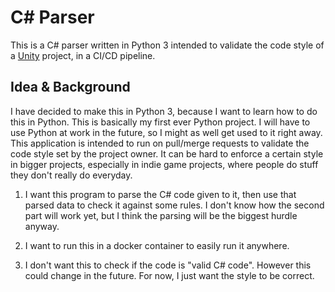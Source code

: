 # C# Parser

This is a C# parser written in Python 3 intended to validate the code style of a [Unity](https://www.unity.com/) project, in a CI/CD pipeline.

## Idea & Background

I have decided to make this in Python 3, because I want to learn how to do this in Python. This is basically my first ever Python project.
I will have to use Python at work in the future, so I might as well get used to it right away. This application is intended to run on pull/merge requests to validate the code style set by the project owner. It can be hard to enforce a certain style in bigger projects, especially in indie game projects, where people do stuff they don't really do everyday.

1. I want this program to parse the C# code given to it, then use that parsed data to check it against some rules. I don't know how the second part will work yet, but I think the parsing will be the biggest hurdle anyway. 

2. I want to run this in a docker container to easily run it anywhere.

3. I don't want this to check if the code is "valid C# code". However this could change in the future. For now, I just want the style to be correct.